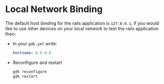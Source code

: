 # Local Network Binding

The default host binding for the rails application is `127.0.0.1`, if you
would like to use other devices on your local network to test the rails
application then:

* In your `gdk.yml` write:

    ```yaml
    hostname: 0.0.0.0
    ```

* Reconfigure and restart

    ```sh
    gdk reconfigure
    gdk restart
    ```
